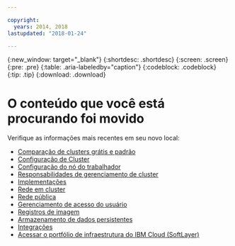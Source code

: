```yaml
---

copyright:
  years: 2014, 2018
lastupdated: "2018-01-24"

---
```


{:new_window: target="_blank"}
{:shortdesc: .shortdesc}
{:screen: .screen}
{:pre: .pre}
{:table: .aria-labeledby="caption"}
{:codeblock: .codeblock}
{:tip: .tip}
{:download: .download}

# O conteúdo que você está procurando foi movido

Verifique as informações mais recentes em seu novo local:
 - [Comparação de clusters grátis e padrão](cs_why.html#cluster_types)
 - [Configuração de Cluster](cs_clusters.html#planning_clusters)
 - [Configuração do nó do trabalhador](cs_clusters.html#planning_worker_nodes)
 - [Responsabilidades de gerenciamento de cluster](cs_why.html#responsibilities)
 - [Implementações](cs_app.html#highly_available_apps)
 - [Rede em cluster](cs_secure.html#in_cluster_network)
 - [Rede pública](cs_network_planning.html#planning)
 - [Gerenciamento de acesso do usuário](cs_users.html#users)
 - [Registros de imagem](cs_images.html#planning)
 - [Armazenamento de dados persistentes](cs_storage.html#planning)
 - [Integrações](cs_integrations.html#integrations)
 - [Acessar o portfólio de infraestrutura do IBM Cloud (SoftLayer)](cs_infrastructure.html#unify_accounts)
